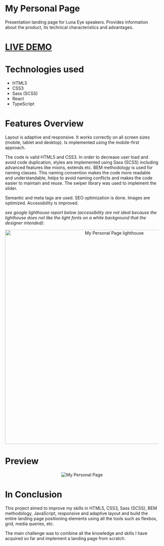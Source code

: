 # My Personal Page

<p>Presentation landing page for Luna Eye speakers. Provides information about the product, its technical characteristics and advantages.</p>
<h1><a href="https://vlkzmn.github.io/personal_page/">LIVE DEMO</a></h1>

# Technologies used

<ul>
  <li>HTML5</li>
  <li>CSS3</li>
  <li>Sass (SCSS)</li>
  <li>React</li>
  <li>TypeScript</li>
</ul>

# Features Overview

<p>Layout is adaptive and responsive. It works correctly on all screen sizes (mobile, tablet and desktop). Is implemented using the mobile-first approach.</p>
<p>The code is valid HTML5 and CSS3. In order to decrease user load and avoid code duplication, styles are implemented using Sass (SCSS) including advanced features like mixins, extends etc. BEM methodology is used for naming classes. This naming convention makes the code more readable and understandable, helps to avoid naming conflicts and makes the code easier to maintain and reuse. The swiper library was used to implement the slider.</p>
<p>Semantic and meta tags are used. SEO optimization is done. Images are optimized. Accessibility is improved.</p>
<p><em>see google lighthouse report below (accessibility are not ideal because the lighthouse does not like the light fonts on a white background that the designer intended):</em></p>
<p align="center">
  <img src="https://github.com/vlkzmn/personal_page/raw/master/src/images/lightHouseGoogle.png" width="700px" alt="My Personal Page lighthouse">
</p>

# Preview

<p align="center">
  <img src="https://github.com/vlkzmn/personal_page/raw/master/src/images/preview.gif" alt="My Personal Page">
</p>

# In Conclusion

<p>This project aimed to improve my skills in HTML5, CSS3, Sass (SCSS), BEM methodology, JavaScript, responsive and adaptive layout and build the entire landing page positioning elements using all the tools such as flexbox, grid, media queries, etc.</p>

<p>The main challenge was to combine all the knowledge and skills I have acquired so far and implement a landing page from scratch.</p>
